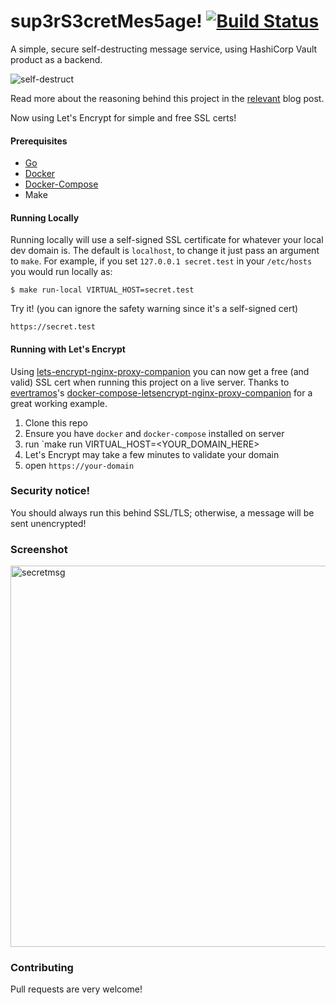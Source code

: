# sup3rS3cretMes5age! [![Build Status](https://travis-ci.org/algolia/sup3rS3cretMes5age.svg)](https://travis-ci.org/algolia/sup3rS3cretMes5age)

A simple, secure self-destructing message service, using HashiCorp Vault product as a backend.

![self-destruct](https://media.giphy.com/media/LBlyAAFJ71eMw/giphy.gif)

Read more about the reasoning behind this project in the [relevant](https://blog.algolia.com/secure-tool-for-one-time-self-destructing-messages/) blog post.

Now using Let's Encrypt for simple and free SSL certs!

#### Prerequisites

* [Go](https://golang.org/doc/install)
* [Docker](https://docs.docker.com/engine/installation/)
* [Docker-Compose](https://docs.docker.com/compose/install/)
* Make

#### Running Locally

Running locally will use a self-signed SSL certificate for whatever your local dev domain is. The default is `localhost`, to change it just pass an argument to `make`. For example, if you set `127.0.0.1 secret.test` in your `/etc/hosts` you would run locally as:

```shell
$ make run-local VIRTUAL_HOST=secret.test
```

Try it! (you can ignore the safety warning since it's a self-signed cert)

```shell
https://secret.test
```

#### Running with Let's Encrypt

Using [lets-encrypt-nginx-proxy-companion](https://github.com/JrCs/docker-letsencrypt-nginx-proxy-companion) you can now get a free (and valid) SSL cert when running this project on a live server. Thanks to [evertramos](https://github.com/evertramos/)'s [docker-compose-letsencrypt-nginx-proxy-companion](https://github.com/evertramos/docker-compose-letsencrypt-nginx-proxy-companion) for a great working example.

1. Clone this repo
2. Ensure you have `docker` and `docker-compose` installed on server
3. run `make run VIRTUAL_HOST=<YOUR_DOMAIN_HERE>
4. Let's Encrypt may take a few minutes to validate your domain
5. open `https://your-domain`


### Security notice!

You should always run this behind SSL/TLS; otherwise, a message will be sent unencrypted!

### Screenshot

<img width="610" alt="secretmsg" src="https://user-images.githubusercontent.com/357094/29357449-e9268adc-8277-11e7-8fef-b1eabfe62444.png">

### Contributing

Pull requests are very welcome!
